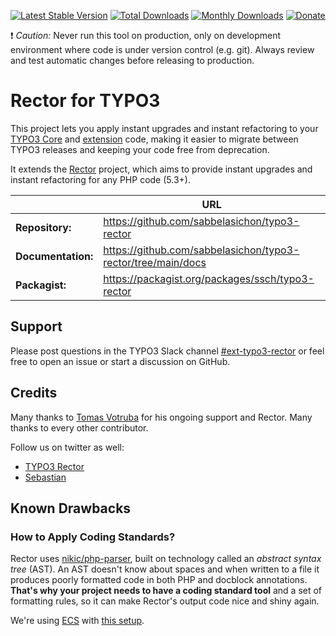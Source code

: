 [![Latest Stable Version](https://poser.pugx.org/ssch/typo3-rector/v/stable.svg)](https://packagist.org/packages/ssch/typo3-rector)
[![Total Downloads](https://poser.pugx.org/ssch/typo3-rector/d/total.svg)](https://packagist.org/packages/ssch/typo3-rector)
[![Monthly Downloads](https://poser.pugx.org/ssch/typo3-rector/d/monthly)](https://packagist.org/packages/ssch/typo3-rector)
[![Donate](https://img.shields.io/badge/Donate-PayPal-green.svg)](https://www.paypal.me/schreiberten)

:heavy_exclamation_mark: *Caution:* Never run this tool on production, only on development environment where code is under version
control (e.g. git). Always review and test automatic changes before releasing to production.

# Rector for TYPO3

This project lets you apply instant upgrades and instant refactoring to your [TYPO3 Core](https://get.typo3.org/) and
[extension](https://extensions.typo3.org) code, making it easier to migrate between TYPO3 releases and keeping your code
free from deprecation.

It extends the [Rector](https://github.com/rectorphp/rector) project, which aims to provide instant upgrades and instant
refactoring for any PHP code (5.3+).

|                    | URL                                                          |
|--------------------|--------------------------------------------------------------|
| **Repository:**    | https://github.com/sabbelasichon/typo3-rector                |
| **Documentation:** | https://github.com/sabbelasichon/typo3-rector/tree/main/docs |
| **Packagist:**     | https://packagist.org/packages/ssch/typo3-rector             |

## Support

Please post questions in the TYPO3 Slack channel [#ext-typo3-rector](https://typo3.slack.com/archives/C019R5LAA6A)
or feel free to open an issue or start a discussion on GitHub.

## Credits

Many thanks to [Tomas Votruba](https://tomasvotruba.com) for his ongoing support and Rector.
Many thanks to every other contributor.

Follow us on twitter as well:
- [TYPO3 Rector](https://twitter.com/TYPO3Rector)
- [Sebastian](https://twitter.com/schreiberten)

## Known Drawbacks

### How to Apply Coding Standards?

Rector uses [nikic/php-parser](https://github.com/nikic/PHP-Parser/), built on technology called an
*abstract syntax tree* (AST). An AST doesn't know about spaces and when written to a file it produces poorly formatted
code in both PHP and docblock annotations. **That's why your project needs to have a coding standard tool** and a set of
formatting rules, so it can make Rector's output code nice and shiny again.

We're using [ECS](https://github.com/symplify/easy-coding-standard) with [this setup](ecs.php).
